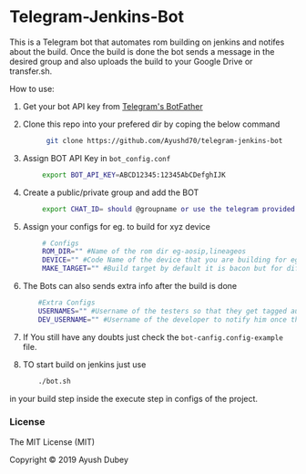 # Telegram-Jenkins-Bot

This is a Telegram bot that automates rom building on jenkins and notifes about the build. Once the build is done the bot sends a message in the desired group and also  uploads the build to your Google Drive or transfer.sh.

How to use:

1. Get your bot API key from [Telegram's BotFather](https://t.me/BotFather)

2. Clone this repo into your prefered dir by coping the below command
```bash
         git clone https://github.com/Ayushd70/telegram-jenkins-bot
```         

3. Assign BOT API Key in `bot_config.conf`
```bash
        export BOT_API_KEY=ABCD12345:12345AbCDefghIJK
```
4. Create a public/private group and add the BOT
```bash
        export CHAT_ID= should @groupname or use the telegram provided chat id if the group is private
```
5. Assign your configs for eg. to build for xyz device
```bash
        # Configs
        ROM_DIR="" #Name of the rom dir eg-aosip,lineageos
        DEVICE="" #Code Name of the device that you are building for eg-wt88047
        MAKE_TARGET="" #Build target by default it is bacon but for different rom it can be set different, for eg-if you are building aosip you can set it as kronic.
```

6. The Bots can also sends extra info after the build is done
```bash
       #Extra Configs
       USERNAMES="" #Username of the testers so that they get tagged automatically
       DEV_USERNAME="" #Username of the developer to notify him once the build is done
```
7. If You still have any doubts just check the `bot-canfig.config-example` file.

8. TO start build on jenkins just use
 ```bash
        ./bot.sh
```
in your build step inside the execute step in configs of the project.        
### License
The MIT License (MIT)

Copyright © 2019 Ayush Dubey
